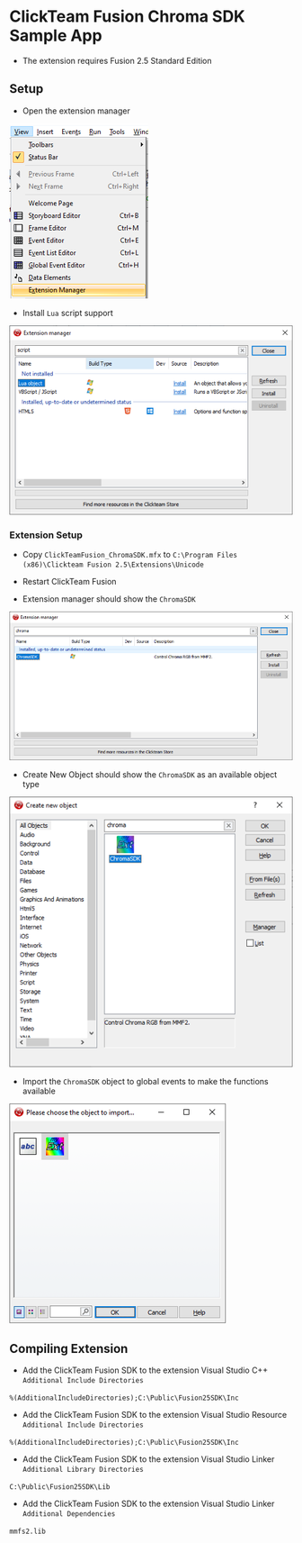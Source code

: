 # ClickTeam Fusion Chroma SDK Sample App

* The extension requires Fusion 2.5 Standard Edition

## Setup

* Open the extension manager

![image_1](images/image_1.png)

* Install `Lua` script support

![image_2](images/image_2.png)

### Extension Setup

* Copy `ClickTeamFusion_ChromaSDK.mfx` to ```C:\Program Files (x86)\Clickteam Fusion 2.5\Extensions\Unicode```

* Restart ClickTeam Fusion

* Extension manager should show the `ChromaSDK`

![image_3](images/image_3.png)

* Create New Object should show the `ChromaSDK` as an available object type

![image_4](images/image_4.png)

* Import the `ChromaSDK` object to global events to make the functions available

![image_5](images/image_5.png)

## Compiling Extension

* Add the ClickTeam Fusion SDK to the extension Visual Studio C++ `Additional Include Directories`

```%(AdditionalIncludeDirectories);C:\Public\Fusion25SDK\Inc```

* Add the ClickTeam Fusion SDK to the extension Visual Studio Resource `Additional Include Directories`

```%(AdditionalIncludeDirectories);C:\Public\Fusion25SDK\Inc```

* Add the ClickTeam Fusion SDK to the extension Visual Studio Linker `Additional Library Directories`

```C:\Public\Fusion25SDK\Lib```

* Add the ClickTeam Fusion SDK to the extension Visual Studio Linker `Additional Dependencies`

```mmfs2.lib```

